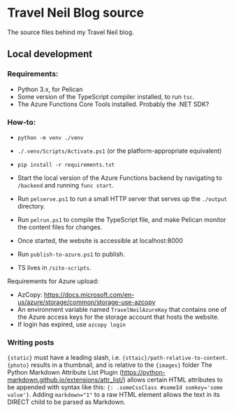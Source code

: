 # Travel Neil Blog source

The source files behind my Travel Neil blog.

## Local development

### Requirements:
 * Python 3.x, for Pelican
 * Some version of the TypeScript compiler installed, to run `tsc`.
 * The Azure Functions Core Tools installed. Probably the .NET SDK?

### How-to:
 * `python -m venv ./venv`
 * `./.venv/Scripts/Activate.ps1` (or the platform-appropriate equivalent)
 * `pip install -r requirements.txt`
 * Start the local version of the Azure Functions backend by navigating to `/backend` and running `func start`.
 * Run `pelserve.ps1` to run a small HTTP server that serves up the `./output` directory.
 * Run `pelrun.ps1` to compile the TypeScript file, and make Pelican monitor the content files for changes.
 * Once started, the website is accessible at localhost:8000

 * Run `publish-to-azure.ps1` to publish.
 * TS lives in `/site-scripts`. 

Requirements for Azure upload: 
 * AzCopy: https://docs.microsoft.com/en-us/azure/storage/common/storage-use-azcopy
 * An environment variable named `TravelNeilAzureKey` that contains one of the Azure access keys for the storage account that hosts the website.
 * If login has expired, use `azcopy login`

 ### Writing posts
 `{static}` must have a leading slash, i.e. `{sttaic}/path-relative-to-content`.
 `{photo}` results in a thumbnail, and is relative to the `{images}` folder
 The Python Markdown Attribute List Plugin (https://python-markdown.github.io/extensions/attr_list/) allows certain HTML attributes to be appended with syntax like this:
 `{: .someCssClass #someId somkey='some value'}`.
 Adding `markdown="1"` to a raw HTML element allows the text in its DIRECT child to be parsed as Markdown.